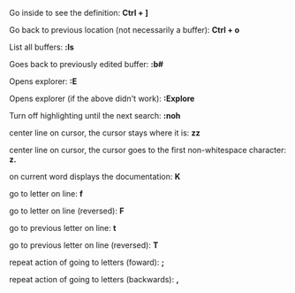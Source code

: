Go inside to see the definition: **Ctrl + ]**

Go back to previous location (not necessarily a buffer): **Ctrl + o**

List all buffers: **:ls**

Goes back to previously edited buffer: **:b#**

Opens explorer: **:E** 

Opens explorer (if the above didn't work): **:Explore**

Turn off highlighting until the next search: **:noh**

center line on cursor, the cursor stays where it is: **zz**

center line on cursor, the cursor goes to the first non-whitespace character: **z.**

on current word displays the documentation: **K**

go to letter on line: **f**

go to letter on line (reversed): **F**

go to previous letter on line: **t**

go to previous letter on line (reversed): **T**

repeat action of going to letters (foward): **;**

repeat action of going to letters (backwards): **,**
